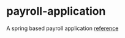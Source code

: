 # payroll-application
A spring based payroll application
[reference](https://spring.io/guides/tutorials/rest/) 